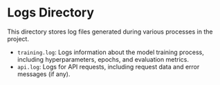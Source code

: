 # Logs Directory

This directory stores log files generated during various processes in the project.

- `training.log`: Logs information about the model training process, including hyperparameters, epochs, and evaluation metrics.
- `api.log`: Logs for API requests, including request data and error messages (if any).
